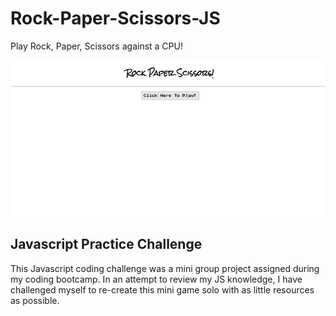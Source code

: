 # Rock-Paper-Scissors-JS
<p>Play Rock, Paper, Scissors against a CPU!</p>
<img src="assets/images/rpsGif.gif" alt="rpsGif" height="250" width="550">

## Javascript Practice Challenge
<p>This Javascript coding challenge was a mini group project assigned during my coding bootcamp. In an attempt to review my JS knowledge, I have challenged myself to re-create this mini game solo with as little resources as possible.<p>
